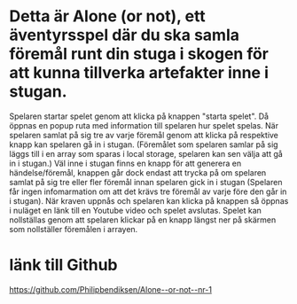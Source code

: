 # Detta är Alone (or not), ett äventyrsspel där du ska samla föremål runt din stuga i skogen för att kunna tillverka artefakter inne i stugan. 


Spelaren startar spelet genom att klicka på knappen "starta spelet". Då öppnas en popup ruta med information till spelaren hur spelet spelas. När spelaren samlat på sig tre av varje föremål genom att klicka på respektive knapp kan spelaren gå in i stugan. (Föremålet som spelaren samlar på sig läggs till i en array som sparas i local storage, spelaren kan sen välja att gå in i stugan.) Väl inne i stugan finns en knapp för att generera en händelse/föremål, knappen går dock endast att trycka på om spelaren samlat på sig tre eller fler föremål innan spelaren gick in i stugan (Spelaren får ingen infomarmation om att det krävs tre föremål av varje före den går in i stugan). När kraven uppnås och spelaren kan klicka på knappen så öppnas i nuläget en länk till en Youtube video och spelet avslutas. Spelet kan nollställas genom att spelaren klickar på en knapp längst ner på skärmen som nollställer föremålen i arrayen.





# länk till Github 
https://github.com/Philipbendiksen/Alone--or-not--nr-1 


